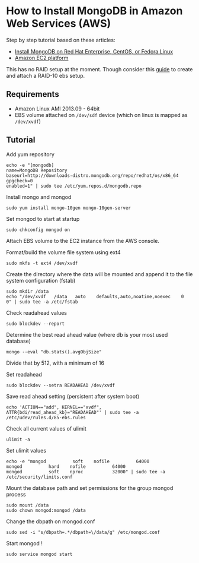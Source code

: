 How to Install MongoDB in Amazon Web Services (AWS)
======

Step by step tutorial based on these articles:

- [Install MongoDB on Red Hat Enterprise, CentOS, or Fedora Linux](http://docs.mongodb.org/manual/tutorial/install-mongodb-on-red-hat-centos-or-fedora-linux/)
- [Amazon EC2 platform](http://docs.mongodb.org/ecosystem/platforms/amazon-ec2/)

This has no RAID setup at the moment. Though consider this [guide](http://www.mongodb.org/display/DOCS/Amazon+EC2+Quickstart#AmazonEC2Quickstart-ConfigureStorage) to create and attach a RAID-10 ebs setup.

Requirements
-------

* Amazon Linux AMI 2013.09 - 64bit
* EBS volume attached on `/dev/sdf` device (which on linux is mapped as `/dev/xvdf`)

Tutorial
-------

Add yum repository

    echo -e "[mongodb]
    name=MongoDB Repository
    baseurl=http://downloads-distro.mongodb.org/repo/redhat/os/x86_64
    gpgcheck=0
    enabled=1" | sudo tee /etc/yum.repos.d/mongodb.repo

Install mongo and mongod

    sudo yum install mongo-10gen mongo-10gen-server

Set mongod to start at startup

    sudo chkconfig mongod on

Attach EBS volume to the EC2 instance from the AWS console.

Format/build the volume file system using ext4

    sudo mkfs -t ext4 /dev/xvdf

Create the directory where the data will be mounted and append it to the file system configuration (fstab)

    sudo mkdir /data
    echo "/dev/xvdf   /data   auto    defaults,auto,noatime,noexec    0   0" | sudo tee -a /etc/fstab
    
Check readahead values

    sudo blockdev --report
    
Determine the best read ahead value (where db is your most used database)

	mongo --eval "db.stats().avgObjSize"

Divide that by 512, with a minimum of 16

Set readahead

    sudo blockdev --setra READAHEAD /dev/xvdf
    
Save read ahead setting (persistent after system boot)

	echo 'ACTION=="add", KERNEL=="xvdf", ATTR{bdi/read_ahead_kb}="READAHEAD"' | sudo tee -a /etc/udev/rules.d/85-ebs.rules

Check all current values of ulimit

	ulimit -a
	 
Set ulimit values

	echo -e "mongod          soft    nofile          64000
	mongod          hard    nofile          64000
	mongod          soft    nproc           32000" | sudo tee -a /etc/security/limits.conf

Mount the database path and set permissions for the group mongod process

    sudo mount /data
    sudo chown mongod:mongod /data

Change the dbpath on mongod.conf

	sudo sed -i "s/dbpath=.*/dbpath=\/data/g" /etc/mongod.conf
	
Start mongod !

    sudo service mongod start
